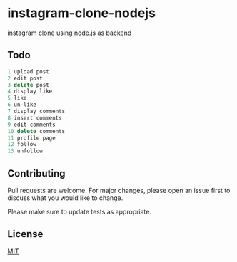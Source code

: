 # instagram-clone-nodejs

instagram clone using node.js as backend

## Todo

```javascript
1 upload post
2 edit post
3 delete post
4 display like
5 like
6 un-like
7 display comments
8 insert comments
9 edit comments
10 delete comments
11 profile page
12 follow
13 unfollow
```

## Contributing

Pull requests are welcome. For major changes, please open an issue first
to discuss what you would like to change.

Please make sure to update tests as appropriate.

## License

[MIT](https://github.com/afifudinmtop/instagram-clone-nodejs/blob/main/LICENSE)
